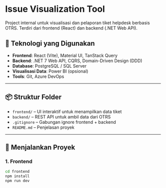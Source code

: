# Issue Visualization Tool

Project internal untuk visualisasi dan pelaporan tiket helpdesk berbasis OTRS. Terdiri dari frontend (React) dan backend (.NET Web API).

## 🧩 Teknologi yang Digunakan

- **Frontend**: React (Vite), Material UI, TanStack Query
- **Backend**: .NET 7 Web API, CQRS, Domain-Driven Design (DDD)
- **Database**: PostgreSQL / SQL Server
- **Visualisasi Data**: Power BI (opsional)
- **Tools**: Git, Azure DevOps

---

## 📦 Struktur Folder

- `frontend/` – UI interaktif untuk menampilkan data tiket
- `backend/` – REST API untuk ambil data dari OTRS
- `.gitignore` – Gabungan ignore frontend + backend
- `README.md` – Penjelasan proyek

---

## 🚀 Menjalankan Proyek

### 1. Frontend
```bash
cd frontend
npm install
npm run dev
